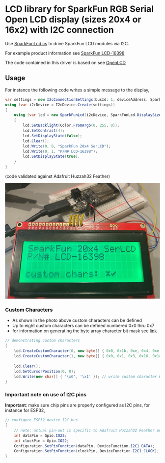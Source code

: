 # LCD library for SparkFun RGB Serial Open LCD display (sizes 20x4 or 16x2) with I2C connection

 Use [SparkFunLcd.cs](./SparkFunLcd.cs) to drive SparkFun LCD modules via I2C.
 
 For example product information see [SparkFun LCD-16398](https://www.sparkfun.com/products/16398)
 
 The code contained in this driver is based on see [OpenLCD](https://github.com/sparkfun/OpenLCD)

 ## Usage

For instance the following code writes a simple message to the display,

```csharp
var settings = new I2cConnectionSettings(busId: 1, deviceAddress: SparkFunLcd.DefaultI2cAddress, busSpeed: I2cBusSpeed.StandardMode);
using (var i2cDevice = I2cDevice.Create(settings))
{
    using (var lcd = new SparkFunLcd(i2cDevice, SparkFunLcd.DisplaySizeEnum.Size20x4))
    {
        lcd.SetBacklight(Color.FromArgb(0, 255, 0));
        lcd.SetContrast(4);
        lcd.SetDisplayState(false);
        lcd.Clear();
        lcd.Write(0, 0, "SparkFun 20x4 SerLCD");
        lcd.Write(0, 1, "P/N# LCD-16398");
        lcd.SetDisplayState(true);
    }
}
```

(code validated against Adafruit Huzzah32 Feather)

![Example usage](./SparkFunLcd.jpg)

 ### Custom Characters
 
 - As shown in the photo above custom characters can be defined
 - Up to eight custom characters can be defined numbered 0x0 thru 0x7
 - for information on generating the byte array character bit mask see [link](https://www.quinapalus.com/hd44780udg.html)

```csharp
// demonstrating custom characters
{
    lcd.CreateCustomCharacter(0, new byte[] { 0x0, 0x1b, 0xe, 0x4, 0xe, 0x1b, 0x0, 0x0 }); // define custom character 0x0
    lcd.CreateCustomCharacter(1, new byte[] { 0x0, 0x1, 0x3, 0x16, 0x1c, 0x8, 0x0, 0x0 }); // define custom character 0x1

    lcd.Clear();
    lcd.SetCursorPosition(0, 0);
    lcd.Write(new char[] { '\x0', '\x1' }); // write custom character 0x0 followed by custom character 0x1
}
```

### Important note on use of I2C pins

**Important**: make sure chip pins are properly configured as I2C pins, for instance for ESP32,

```csharp
// configure ESP32 device I2C bus
{
    // note: actual pin-out is specific to Adafruit Huzzah32 Feather on which code was tested
    int dataPin = Gpio.IO23;
    int clockPin = Gpio.IO22;
    Configuration.SetPinFunction(dataPin, DeviceFunction.I2C1_DATA);
    Configuration.SetPinFunction(clockPin, DeviceFunction.I2C1_CLOCK);
}
```
